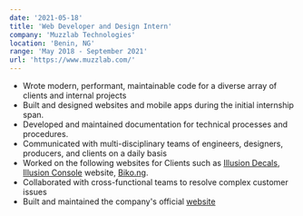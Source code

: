 ```yaml
---
date: '2021-05-18'
title: 'Web Developer and Design Intern'
company: 'Muzzlab Technologies'
location: 'Benin, NG'
range: 'May 2018 - September 2021'
url: 'https://www.muzzlab.com/'
---
```


- Wrote modern, performant, maintainable code for a diverse array of clients and internal projects
- Built and designed websites and mobile apps during the initial internship span.
- Developed and maintained documentation for technical processes and procedures.
- Communicated with multi-disciplinary teams of engineers, designers, producers, and clients on a daily basis
- Worked on the following websites for Clients such as [Illusion Decals](https://illusiondecals.com), [Illusion Console](https://illusiondecals.com/console) website, [Biko.ng](https://biko.ng/).
- Collaborated with cross-functional teams to resolve complex customer issues
- Built and maintained the company's official [website](https://muzzlab.com)